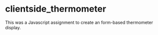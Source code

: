 # clientside_thermometer
This was a Javascript assignment to create an form-based thermometer display.
